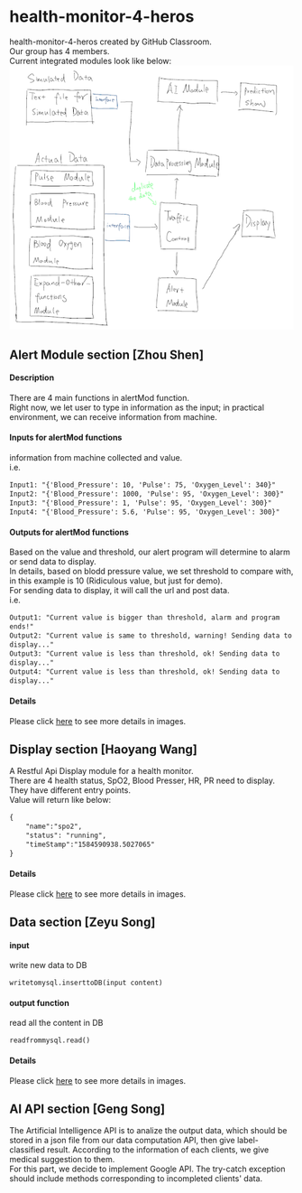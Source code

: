 # health-monitor-4-heros
health-monitor-4-heros created by GitHub Classroom.     
Our group has 4 members.    
Current integrated modules look like below:     
![draft](imgs/draftModule.PNG)   

## Alert Module section [Zhou Shen]    
#### Description      
There are 4 main functions in alertMod function.   
Right now, we let user to type in information as the input; in practical environment, we can receive information from machine.    
#### Inputs for alertMod functions    
information from machine collected and value.     
i.e. 
```
Input1: "{'Blood_Pressure': 10, 'Pulse': 75, 'Oxygen_Level': 340}"
Input2: "{'Blood_Pressure': 1000, 'Pulse': 95, 'Oxygen_Level': 300}"
Input3: "{'Blood_Pressure': 1, 'Pulse': 95, 'Oxygen_Level': 300}"
Input4: "{'Blood_Pressure': 5.6, 'Pulse': 95, 'Oxygen_Level': 300}"
```
#### Outputs for alertMod functions     
Based on the value and threshold, our alert program will determine to alarm or send data to display.     
In details, based on blodd pressure value, we set threshold to compare with, in this example is 10 (Ridiculous value, but just for demo).        
For sending data to display, it will call the url and post data.      
i.e.
```
Output1: "Current value is bigger than threshold, alarm and program ends!"
Output2: "Current value is same to threshold, warning! Sending data to display..."
Output3: "Current value is less than threshold, ok! Sending data to display..."
Output4: "Current value is less than threshold, ok! Sending data to display..."
```
#### Details   
Please click [here](https://github.com/BUEC500C1/health-monitor-4-heros/tree/master/AlertModule) to see more details in images.    

## Display section [Haoyang Wang]      
A Restful Api Display module for a health monitor.      
There are 4 health status, SpO2, Blood Presser, HR, PR need to display. They have different entry points.     
Value will return like below:    
```
{
	"name":"spo2",
	"status": "running",
	"timeStamp":"1584590938.5027065"
}
```
#### Details   
Please click [here](https://github.com/BUEC500C1/health-monitor-4-heros/tree/master/Display) to see more details in images.    

## Data section [Zeyu Song]       
#### input
write new data to DB
```
writetomysql.inserttoDB(input content)
```
#### output function
read all the content in DB
```
readfrommysql.read()
```
#### Details   
Please click [here](https://github.com/BUEC500C1/health-monitor-4-heros/tree/master/data) to see more details in images.    

## AI API section [Geng Song]    
The Artificial Intelligence API is to analize the output data, which should be stored in a json file from our data computation API, then give label-classified result. According to the information of each clients, we give medical suggestion to them.     
For this part, we decide to implement Google API. The try-catch exception should include methods corresponding to incompleted clients' data.     

